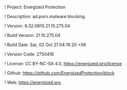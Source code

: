 ! Project: Energized Protection

! Description: ad.porn.malware blocking.

! Version: 6.32.0810.21.10.275.04

! Build Version: 21.10.275.04

! Build Date: Sat, 02 Oct 21 04:16:20 +06

! Version Code: 2750416

! License: CC BY-NC-SA 4.0, https://energized.pro/license

! Github: https://github.com/EnergizedProtection/block

! Web: https://energized.pro
